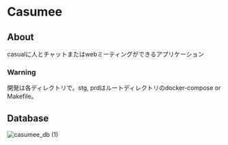 # Casumee
## About
casualに人とチャットまたはwebミーティングができるアプリケーション

### Warning
開発は各ディレクトリで。stg, prdはルートディレクトリのdocker-compose or Makefile。

## Database
![casumee_db (1)](https://user-images.githubusercontent.com/64523345/110235243-4aa10d00-7f72-11eb-9b0d-485955f6e517.png)